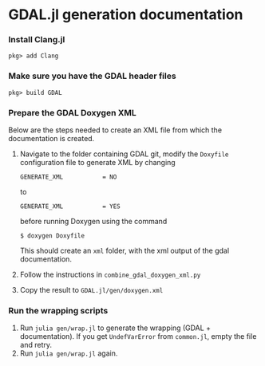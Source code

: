 GDAL.jl generation documentation
================================

### Install Clang.jl
```
pkg> add Clang
```

### Make sure you have the GDAL header files
```
pkg> build GDAL
```

### Prepare the GDAL Doxygen XML
Below are the steps needed to create an XML file from which the documentation is created.

1. Navigate to the folder containing GDAL git, modify the `Doxyfile` configuration file to generate XML by changing
   ```
   GENERATE_XML           = NO
   ```
   to
   ```
   GENERATE_XML           = YES
   ```
   before running Doxygen using the command
   ```
   $ doxygen Doxyfile
   ```

   This should create an `xml` folder, with the xml output of the gdal documentation.

2. Follow the instructions in `combine_gdal_doxygen_xml.py`
3. Copy the result to `GDAL.jl/gen/doxygen.xml`

### Run the wrapping scripts
1. Run `julia gen/wrap.jl` to generate the wrapping (GDAL + documentation). If you get `UndefVarError` from `common.jl`, empty the file and retry.
2. Run `julia gen/wrap.jl` again.
